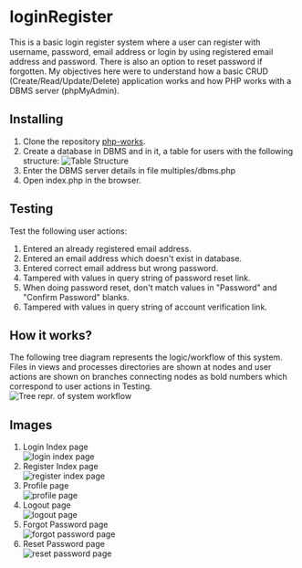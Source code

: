 # loginRegister

This is a basic login register system where a user can register with username, password, email address or login by using registered email address and password. There is also an option to reset password if forgotten. My objectives here were to understand how a basic CRUD (Create/Read/Update/Delete) application works and how PHP works with a DBMS server (phpMyAdmin).

## Installing

1. Clone the repository [php-works](https://github.com/apooravc/php-works).
2. Create a database in DBMS and in it, a table for users with the following structure:
![Table Structure](assets/images/tablestruct.JPG)
3. Enter the DBMS server details in file multiples/dbms.php
4. Open index.php in the browser.

## Testing

Test the following user actions:
1. Entered an already registered email address.
2. Entered an email address which doesn't exist in database.
3. Entered correct email address but wrong password.
4. Tampered with values in query string of password reset link.
5. When doing password reset, don't match values in "Password" and "Confirm Password" blanks.
6. Tampered with values in query string of account verification link.


## How it works?

The following tree diagram represents the logic/workflow of this system. Files in views and processes directories are shown at nodes and user actions are shown on branches connecting nodes as bold numbers which correspond to user actions in Testing.
<br />
![Tree repr. of system workflow](assets/images/workflow.jpeg)

## Images

1. Login Index page <br />
![login index page](assets/images/login.JPG)
2. Register Index page <br />
![register index page](assets/images/register.JPG)
3. Profile page <br />
![profile page](assets/images/profile.JPG)
4. Logout page <br />
![logout page](assets/images/logout.JPG)
5. Forgot Password page <br />
![forgot password page](assets/images/forgot.JPG)
6. Reset Password page <br />
![reset password page](assets/images/reset.JPG)


